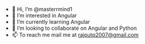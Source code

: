 - 👋 Hi, I’m @masterrmind1
- 👀 I’m interested in Angular
- 🌱 I’m currently learning Angular
- 💞️ I’m looking to collaborate on Angular and Python
- 📫 To reach me mail me at rajputp2007@gmail.com

<!---
masterrmind1/masterrmind1 is a ✨ special ✨ repository because its `README.md` (this file) appears on your GitHub profile.
You can click the Preview link to take a look at your changes.
--->
